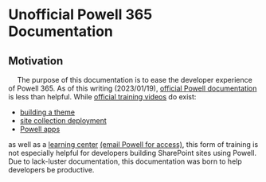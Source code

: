 # Unofficial Powell 365 Documentation

## Motivation

&emsp; The purpose of this documentation is to ease the developer experience of Powell 365. As of this writing (2023/01/19), [official Powell documentation](https://support.powell-software.com/hc/en-us) is less than helpful. While [official training videos](https://www.youtube.com/@powellsoftware6848/videos) do exist:
- [building a theme](https://www.youtube.com/watch?v=_JvbDpHYCmo)
- [site collection deployment](https://www.youtube.com/watch?v=oyMBqLUxXfA)
- [Powell apps](https://www.youtube.com/watch?v=U_RZ8Rxpwcw)

as well as a [learning center](https://pow365.sharepoint.com/sites/learningcenter) [(email Powell for access)](https://support.powell-software.com/hc/en-us/requests/new?ticket_form_id=360001285619), this form of training is not especially helpful for developers building SharePoint sites using Powell. Due to lack-luster documentation, this documentation was born to help developers be productive.

